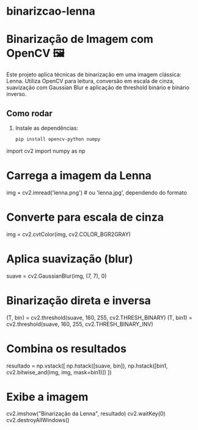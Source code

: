 # binarizcao-lenna

# Binarização de Imagem com OpenCV 🖼️

Este projeto aplica técnicas de binarização em uma imagem clássica: Lenna. Utiliza OpenCV para leitura, conversão em escala de cinza, suavização com Gaussian Blur e aplicação de threshold binário e binário inverso.

## Como rodar

1. Instale as dependências:
   ```bash
   pip install opencv-python numpy

import cv2
import numpy as np

# Carrega a imagem da Lenna
img = cv2.imread('lenna.png')  # ou 'lenna.jpg', dependendo do formato

# Converte para escala de cinza
img = cv2.cvtColor(img, cv2.COLOR_BGR2GRAY)

# Aplica suavização (blur)
suave = cv2.GaussianBlur(img, (7, 7), 0)

# Binarização direta e inversa
(T, bin) = cv2.threshold(suave, 160, 255, cv2.THRESH_BINARY)
(T, bin1) = cv2.threshold(suave, 160, 255, cv2.THRESH_BINARY_INV)

# Combina os resultados
resultado = np.vstack([
    np.hstack([suave, bin]),
    np.hstack([bin1, cv2.bitwise_and(img, img, mask=bin1)])
])

# Exibe a imagem
cv2.imshow("Binarização da Lenna", resultado)
cv2.waitKey(0)
cv2.destroyAllWindows()
